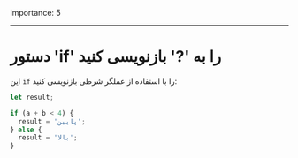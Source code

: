 importance: 5

---

# دستور 'if' را به '?' بازنویسی کنید

این `if` را با استفاده از عملگر شرطی بازنویسی کنید:

```js
let result;

if (a + b < 4) {
  result = 'پایین';
} else {
  result = 'بالا';
}
```
